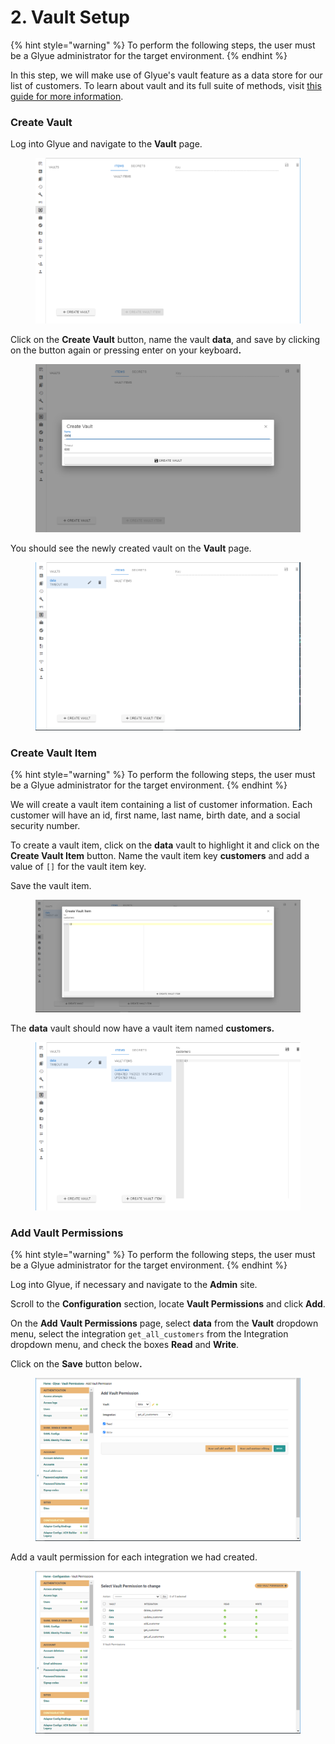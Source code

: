 # 2. Vault Setup

{% hint style="warning" %}
To perform the following steps, the user must be a Glyue administrator for the target environment.
{% endhint %}

In this step, we will make use of Glyue's vault feature as a data store for our list of customers. To learn about vault and its full suite of methods, visit [this guide for more information](vault-code-examples-and-explanation.md).

### Create Vault

Log into Glyue and navigate to the **Vault** page.

<figure><img src="../../.gitbook/assets/image (55).png" alt=""><figcaption></figcaption></figure>

Click on the **Create Vault** button, name the vault **data**, and save by clicking on the button again or pressing enter on your keyboar&#x64;**.**&#x20;

<figure><img src="../../.gitbook/assets/image (38).png" alt=""><figcaption></figcaption></figure>

You should see the newly created vault on the **Vault** page.

<figure><img src="../../.gitbook/assets/image (95).png" alt=""><figcaption></figcaption></figure>

### Create Vault Item

{% hint style="warning" %}
To perform the following steps, the user must be a Glyue administrator for the target environment.
{% endhint %}

We will create a vault item containing a list of customer information. Each customer will have an id, first name, last name, birth date, and a social security number.

To create a vault item, click on the **data** vault to highlight it and click on the **Create Vault Item** button. Name the vault item key **customers** and add a value of `[]` for the vault item key.&#x20;

Save the vault item.&#x20;

<figure><img src="../../.gitbook/assets/image (48).png" alt=""><figcaption></figcaption></figure>

The **data** vault should now have a vault item named **customers.**

<figure><img src="../../.gitbook/assets/image (52).png" alt=""><figcaption></figcaption></figure>

### **Add Vault Permissions**

{% hint style="warning" %}
To perform the following steps, the user must be a Glyue administrator for the target environment.
{% endhint %}

Log into Glyue, if necessary and navigate to the **Admin** site.

Scroll to the **Configuration** section, locate **Vault Permissions** and click **Add**.

On the **Add** **Vault Permissions** page, select **data** from the **Vault** dropdown menu, select the integration `get_all_customers` from the Integration dropdown menu, and check the boxes **Read** and **Write**.&#x20;

Click on the **Save** button belo&#x77;**.**

<figure><img src="../../.gitbook/assets/image (9) (1) (1).png" alt=""><figcaption></figcaption></figure>

Add a vault permission for each integration we had created.

<figure><img src="../../.gitbook/assets/image (32) (1).png" alt=""><figcaption></figcaption></figure>
